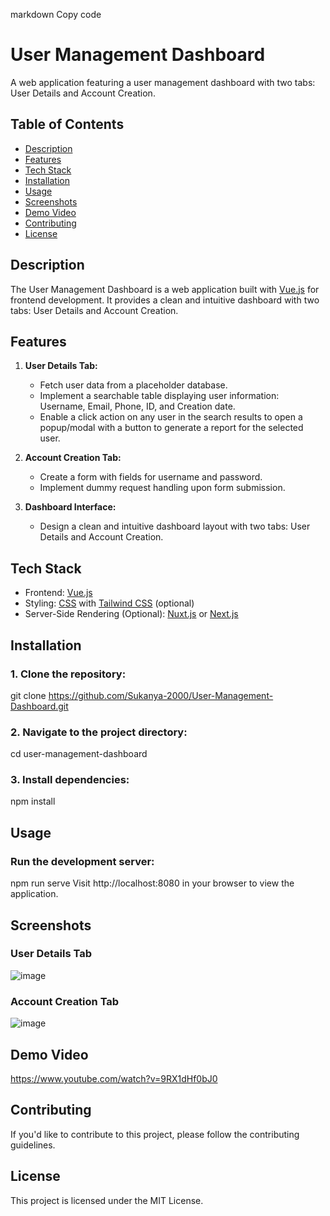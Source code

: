 markdown
Copy code
# User Management Dashboard

A web application featuring a user management dashboard with two tabs: User Details and Account Creation.

## Table of Contents

- [Description](#description)
- [Features](#features)
- [Tech Stack](#tech-stack)
- [Installation](#installation)
- [Usage](#usage)
- [Screenshots](#screenshots)
- [Demo Video](#demo-video)
- [Contributing](#contributing)
- [License](#license)

## Description

The User Management Dashboard is a web application built with [Vue.js](https://vuejs.org/) for frontend development. It provides a clean and intuitive dashboard with two tabs: User Details and Account Creation.

## Features

1. **User Details Tab:**
   - Fetch user data from a placeholder database.
   - Implement a searchable table displaying user information: Username, Email, Phone, ID, and Creation date.
   - Enable a click action on any user in the search results to open a popup/modal with a button to generate a report for the selected user.

2. **Account Creation Tab:**
   - Create a form with fields for username and password.
   - Implement dummy request handling upon form submission.

3. **Dashboard Interface:**
   - Design a clean and intuitive dashboard layout with two tabs: User Details and Account Creation.

## Tech Stack

- Frontend: [Vue.js](https://vuejs.org/)
- Styling: [CSS](https://developer.mozilla.org/en-US/docs/Web/CSS) with [Tailwind CSS](https://tailwindcss.com/) (optional)
- Server-Side Rendering (Optional): [Nuxt.js](https://nuxtjs.org/) or [Next.js](https://nextjs.org/)

## Installation

### 1. Clone the repository:
   git clone https://github.com/Sukanya-2000/User-Management-Dashboard.git
   
### 2. Navigate to the project directory:
cd user-management-dashboard

### 3. Install dependencies:
npm install

## Usage
### Run the development server:
npm run serve
Visit http://localhost:8080 in your browser to view the application.

## Screenshots
### User Details Tab

![image](https://github.com/Sukanya-2000/User_Management_Dashboard/assets/67016572/096c3e66-d9da-4e88-bb59-7f6a74eb4ad0)


### Account Creation Tab

![image](https://github.com/Sukanya-2000/User_Management_Dashboard/assets/67016572/077de987-5082-4c28-82c0-c5ab91feeed7)


## Demo Video
https://www.youtube.com/watch?v=9RX1dHf0bJ0

## Contributing
If you'd like to contribute to this project, please follow the contributing guidelines.

## License
This project is licensed under the MIT License.






